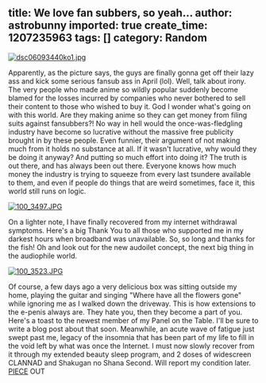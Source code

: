 title: We love fan subbers, so yeah...
author: astrobunny
imported: true
create_time: 1207235963
tags: []
category: Random
---
 [![dsc06093440ko1.jpg](wp-uploads/2008/04/dsc06093440ko1.thumbnail.jpg)](/images/wp-uploads/2008/04/dsc06093440ko1.jpg "dsc06093440ko1.jpg")  
  
Apparently, as the picture says, the guys are finally gonna get off their lazy ass and kick some serious fansub ass in April (lol). Well, talk about irony. The very people who made anime so wildly popular suddenly become blamed for the losses incurred by companies who never bothered to sell their content to those who wished to buy it. God I wonder what's going on with this world. Are they making anime so they can get money from filing suits against fansubbers?! No way in hell would the once-was-fledgling industry have become so lucrative without the massive free publicity brought in by these people. Even funnier, their argument of not making much from it holds no substance at all. If it wasn't lucrative, why would they be doing it anyway? And putting so much effort into doing it? The truth is out there, and has always been out there. Everyone knows how much money the industry is trying to squeeze from every last tsundere available to them, and even if people do things that are weird sometimes, face it, this world still runs on logic.  
  
 [![100_3497.JPG](wp-uploads/2008/04/100_3497.thumbnail.JPG)](/images/wp-uploads/2008/04/100_3497.JPG "100\_3497.JPG")  
  
On a lighter note, I have finally recovered from my internet withdrawal symptoms. Here's a big Thank You to all those who supported me in my darkest hours when broadband was unavailable. So, so long and thanks for the fish! Oh and look out for the new audoilet concept, the next big thing in the audiophile world.  
  
 [![100_3523.JPG](wp-uploads/2008/04/100_3523.thumbnail.JPG)](/images/wp-uploads/2008/04/100_3523.JPG "100\_3523.JPG")  
  
Of course, a few days ago a very delicious box was sitting outside my home, playing the guitar and singing "Where have all the flowers gone" while ignoring me as I walked down the driveway. This is how extensions to the e-penis always are. They hate you, then they become a part of you. Here's a toast to the newest member of my Panel on the Table. I'll be sure to write a blog post about that soon. Meanwhile, an acute wave of fatigue just swept past me, legacy of the insomnia that has been part of my life to fill in the void left by what was once the Internet. I must now slowly recover from it through my extended beauty sleep program, and 2 doses of widescreen CLANNAD and Shakugan no Shana Second. Will report my condition later. [PIECE](http://www.piece-me.com/) OUT
